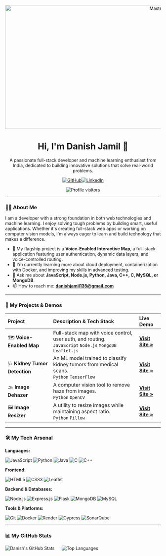 
<div id="header" align="center">

  <!--<img src="https://media.giphy.com/media/M9gbBd9nbDrOTu1Mqx/giphy.gif" width="100"/>-->
  <img align="center" alt="MasterHead" width="1000" height="400" src="https://i.pinimg.com/originals/57/21/61/5721612fc05e9d1604c1dcda922798e3.gif">
  <!--<img align="center" alt="MasterHead" width="1000" height="400" src="https://64.media.tumblr.com/54f4fe3c7c2d7c1b8a6b68eb9b62338f/tumblr_phbq2fElHS1ut1d6co1_540.gif">-->
  <h1>
    Hi, I'm Danish Jamil 👋
  </h1>
  <p>
    A passionate full-stack developer and machine learning enthusiast from India, dedicated to building innovative solutions that solve real-world problems.
  </p>
  
  <p>
    <a href="https://github.com/Danish-Jamil-01"><img src="https://img.shields.io/badge/GitHub-181717?style=for-the-badge&logo=github&logoColor=white" alt="GitHub"/></a><a href="https://www.linkedin.com/in/danish-jamil-774b72255/"><img src="https://img.shields.io/badge/LinkedIn-0A66C2?style=for-the-badge&logo=linkedin&logoColor=white" alt="LinkedIn"/></a>
  </p>
  <p>
    <img src="https://komarev.com/ghpvc/?username=Danish-Jamil-01&label=Profile%20Visitors&color=blueviolet&style=flat-square" alt="Profile visitors"/>
  </p>
</div>

---

### 👨‍💻 About Me

I am a developer with a strong foundation in both web technologies and machine learning. I enjoy solving tough problems by building smart, useful applications. Whether it's creating full-stack web apps or working on computer vision models, I'm always eager to learn and build technology that makes a difference.

- 🔭 My flagship project is a **Voice-Enabled Interactive Map**, a full-stack application featuring user authentication, dynamic data layers, and voice-controlled routing.
- 🌱 I'm currently learning more about cloud deployment, containerization with Docker, and improving my skills in advanced testing.
- 💬 Ask me about **JavaScript, Node.js, Python, Java, C++, C, MySQL, or MongoDB**.
- 📫 How to reach me: **danishjamil135@gmail.com**

---

### 🚀 My Projects & Demos

| Project | Description & Tech Stack | Live Demo |
| :--- | :--- | :--- |
| 🗺️ **Voice-Enabled Map** | Full-stack map with voice control, user auth, and routing. <br/> `JavaScript` `Node.js` `MongoDB` `Leaflet.js` | [**Visit Site »**](https://voice-enabled-map-app.onrender.com) |
| 🩺 **Kidney Tumor Detection**| An ML model trained to classify kidney tumors from medical scans. <br/> `Python` `TensorFlow` | [**Visit Site »**](https://huggingface.co/spaces/CynicalDan/kidney-tumor-detector) |
| 🌫️ **Image Dehazer** | A computer vision tool to remove haze from images. <br/> `Python` `OpenCV` | [**Visit Site »**](https://image-dehazer.onrender.com) |
| 🖼️ **Image Resizer** | A utility to resize images while maintaining aspect ratio. <br/> `Python` `Pillow` | [**Visit Site »**](https://danish-jamil-01.github.io/Image-Resizer/) |


---

### 🛠️ My Tech Arsenal

**Languages:**
<p>
  <img src="https://img.shields.io/badge/JavaScript-F7DF1E?style=for-the-badge&logo=javascript&logoColor=black" alt="JavaScript"/>
  <img src="https://img.shields.io/badge/Python-3776AB?style=for-the-badge&logo=python&logoColor=white" alt="Python"/>
  <img src="https://img.shields.io/badge/Java-ff4d4d?style=for-the-badge&logo=openjdk&logoColor=white" alt="Java"/>
  <img src="https://img.shields.io/badge/C-7d4cc4?style=for-the-badge&logo=c&logoColor=white" alt="C"/>
  <img src="https://img.shields.io/badge/C++-00599C?style=for-the-badge&logo=cplusplus&logoColor=white" alt="C++"/>
</p>

**Frontend:**
<p>
  <img src="https://img.shields.io/badge/HTML5-E34F26?style=for-the-badge&logo=html5&logoColor=white" alt="HTML5"/>
  <img src="https://img.shields.io/badge/CSS3-1572B6?style=for-the-badge&logo=css3&logoColor=white" alt="CSS3"/>
  <img src="https://img.shields.io/badge/Leaflet-199900?style=for-the-badge&logo=leaflet&logoColor=white" alt="Leaflet"/>
</p>

**Backend & Databases:**
<p>
  <img src="https://img.shields.io/badge/Node.js-339933?style=for-the-badge&logo=nodedotjs&logoColor=white" alt="Node.js"/>
  <img src="https://img.shields.io/badge/Express.js-F7DF1E?style=for-the-badge&logo=express&logoColor=black" alt="Express.js"/>
  <img src="https://img.shields.io/badge/Flask-689da8?style=for-the-badge&logo=flask&logoColor=white" alt="Flask"/>
  <img src="https://img.shields.io/badge/MongoDB-47A248?style=for-the-badge&logo=mongodb&logoColor=white" alt="MongoDB"/>
  <img src="https://img.shields.io/badge/MySQL-4479A1?style=for-the-badge&logo=mysql&logoColor=white" alt="MySQL"/>
</p>

**Tools & Platforms:**
<p>
  <img src="https://img.shields.io/badge/Git-F05032?style=for-the-badge&logo=git&logoColor=white" alt="Git"/>
  <img src="https://img.shields.io/badge/Docker-2496ED?style=for-the-badge&logo=docker&logoColor=white" alt="Docker"/>
  <img src="https://img.shields.io/badge/Render-000000?style=for-the-badge&logo=render&logoColor=white" alt="Render"/>
  <img src="https://img.shields.io/badge/Cypress-ffffff?style=for-the-badge&logo=cypress&logoColor=black" alt="Cypress"/>
  <img src="https://img.shields.io/badge/SonarQube-4E9BCD?style=for-the-badge&logo=sonarqube&logoColor=white" alt="SonarQube"/>
</p>

---

### 📊 My GitHub Stats

<div>
  <img src="https://github-readme-stats.vercel.app/api?username=Danish-Jamil-01&show_icons=true&theme=radical&count_private=true" alt="Danish's GitHub Stats"/>&nbsp;&nbsp;&nbsp;&nbsp;&nbsp;&nbsp;<img src="https://github-readme-stats.vercel.app/api/top-langs/?username=Danish-Jamil-01&layout=compact&theme=radical" alt="Top Languages"/>
</div>
